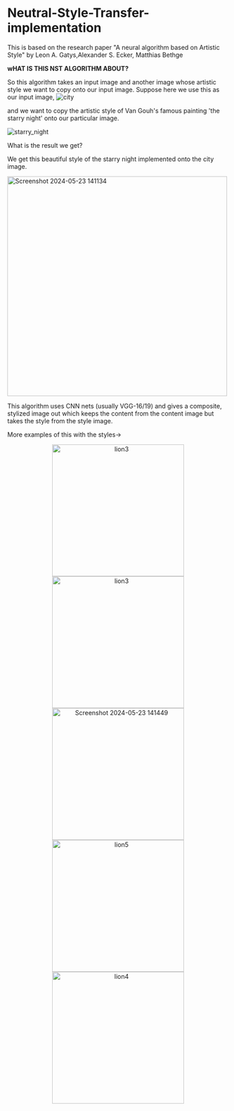 # Neutral-Style-Transfer-implementation
This is based on the research paper "A neural algorithm based on Artistic Style" by Leon A. Gatys,Alexander S. Ecker, Matthias Bethge

**wHAT IS THIS NST ALGORITHM ABOUT?**

So this algorithm takes an input image and another image whose artistic style we want to copy onto our input image.
Suppose here we use this as our input image, 
![city](https://github.com/YashDaga874/Neutral-Style-Transfer-implementation/assets/118438239/635a45b6-fa72-4485-8d68-034c2749bbd6)

and we want to copy the artistic style of Van Gouh's famous painting 'the starry night' onto our particular image.

![starry_night](https://github.com/YashDaga874/Neutral-Style-Transfer-implementation/assets/118438239/2389ea97-5112-4206-be91-77d6f26ef44a) 

What is the result we get? 

We get this beautiful style of the starry night implemented onto the city image.

<img width="500" alt="Screenshot 2024-05-23 141134" src="https://github.com/YashDaga874/Neutral-Style-Transfer-implementation/assets/118438239/d9b032e4-cdcb-438a-9ca4-f9c720ec801b">

This algorithm uses CNN nets (usually VGG-16/19) and gives a composite, stylized image out which keeps the content from the content image but takes the style from the style image.

More examples of this with the styles->


<p align="center">
<img width="300" alt="lion3" src="https://github.com/YashDaga874/Neutral-Style-Transfer-implementation/assets/118438239/8e695931-6e9b-48a9-8b6b-33e2b13420ee">
<img width="300" alt="lion3" src="https://github.com/YashDaga874/Neutral-Style-Transfer-implementation/assets/118438239/533da69b-313d-4d82-b7b8-f37273bd6157">
<img width="300" alt="Screenshot 2024-05-23 141449" src="https://github.com/YashDaga874/Neutral-Style-Transfer-implementation/assets/118438239/0d84902f-9e37-44e8-bae4-b4eee7e3d007">
<img width="300" alt="lion5" src="https://github.com/YashDaga874/Neutral-Style-Transfer-implementation/assets/118438239/fd807094-c7d3-46e9-969f-24b0cf877e00"> 
<img width="300" alt="lion4" src="https://github.com/YashDaga874/Neutral-Style-Transfer-implementation/assets/118438239/8307dadf-4519-4293-a05b-4692e9515a3e">
</p>



